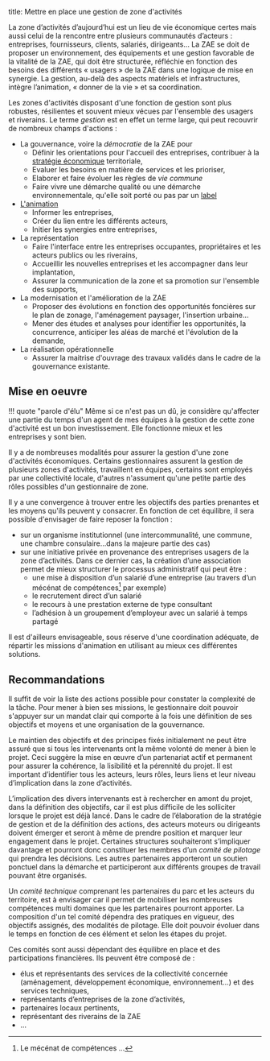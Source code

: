 title: Mettre en place une gestion de zone d'activités

La zone d’activités d’aujourd’hui est un lieu de vie économique certes mais aussi celui de la rencontre entre plusieurs communautés d’acteurs : entreprises, fournisseurs, clients, salariés, dirigeants… La ZAE se doit de proposer un environnement, des équipements et une gestion favorable de la vitalité de la ZAE, qui doit être structurée, réfléchie en fonction des besoins des différents « usagers » de la ZAE dans une logique de mise en synergie. La gestion, au-delà des aspects matériels et infrastructures, intègre l’animation, « donner de la vie » et sa coordination.

Les zones d'activités disposant d'une fonction de gestion sont plus robustes, résilientes et souvent mieux vécues par l'ensemble des usagers et riverains. Le terme _gestion_ est en effet un terme large, qui peut recouvrir de nombreux champs d'actions :

* La gouvernance, voire la _démocratie_ de la ZAE pour
    * Définir les orientations pour l'accueil des entreprises, contribuer à la [stratégie économique](../strategie_territoriale/index) territoriale,    
    * Evaluer les besoins en matière de services et les prioriser,
    * Elaborer et faire évoluer les règles de _vie commune_
    * Faire vivre une démarche qualité ou une démarche environnementale, qu'elle soit porté ou pas par un [label](./labels_ZA)
* [L'animation](./gestionnaire_animateur)
    * Informer les entreprises,
    * Créer du lien entre les différents acteurs,
    * Initier les synergies entre entreprises,
* La représentation
    * Faire l'interface entre les entreprises occupantes, propriétaires et les acteurs publics ou les riverains,
    * Accueillir les nouvelles entreprises et les accompagner dans leur implantation,
    * Assurer la communication de la zone et sa promotion sur l'ensemble des supports,
* La modernisation et l'amélioration de la ZAE
    * Proposer des évolutions en fonction des opportunités foncières sur le plan de zonage, l'aménagement paysager, l'insertion urbaine...
    * Mener des études et analyses pour identifier les opportunités, la concurrence, anticiper les aléas de marché et l'évolution de la demande,
* La réalisation opérationnelle
    * Assurer la maitrise d'ouvrage des travaux validés dans le cadre de la gouvernance existante.

## Mise en oeuvre
<div alt="parole d'élu >">

!!! quote "parole d'élu"
    Même si ce n'est pas un dû, je considère qu'affecter une partie du temps d'un agent de mes équipes à la gestion de cette zone d'activité est un bon investissement. Elle fonctionne mieux et les entreprises y sont bien.
</div> Il y a de nombreuses modalités pour assurer la gestion d'une zone d'activités économiques. Certains gestionnaires assurent la gestion de plusieurs zones d'activités, travaillent en équipes, certains sont employés par une collectivité locale, d'autres n'assument qu'une petite partie des rôles possibles d'un  gestionnaire de zone.

Il y a une convergence à trouver entre les objectifs des parties prenantes et les moyens qu'ils peuvent y consacrer. En fonction de cet équilibre, il sera possible d'envisager de faire reposer la fonction :

* sur un organisme institutionnel (une intercommunalité, une commune, une chambre consulaire…dans la majeure partie des cas)
* sur une initiative privée en provenance des entreprises usagers de la zone d’activités. Dans ce dernier cas, la création d’une association permet de mieux structurer le processus administratif qui peut être :
    * une mise à disposition d’un salarié d’une entreprise (au travers d’un mécénat de compétences[^1] par exemple)
    * le recrutement direct d’un salarié
    * le recours à une prestation externe de type consultant
    * l’adhésion à un groupement d’employeur avec un salarié à temps partagé

Il est d'ailleurs envisageable, sous réserve d'une coordination adéquate, de répartir les missions d'animation en utilisant au mieux ces différentes solutions.

## Recommandations
Il suffit de voir la liste des actions possible pour constater la complexité de la tâche. Pour mener à bien ses missions, le gestionnaire doit pouvoir s'appuyer sur un mandat clair qui comporte à la fois une définition de ses objectifs et moyens et une organisation de la gouvernance.

Le maintien des objectifs et des principes fixés initialement ne peut être assuré que si tous les intervenants ont la même volonté de mener à bien le projet. Ceci suggère la mise en œuvre d’un partenariat actif et permanent pour assurer la cohérence, la lisibilité et la pérennité du projet. Il est important d’identifier tous les acteurs, leurs rôles, leurs liens et leur niveau d’implication dans la zone d’activités.

L’implication des divers intervenants est à rechercher en amont du projet, dans la définition des objectifs, car il est plus difficile de les solliciter lorsque le projet est déjà lancé. Dans le cadre de l’élaboration de la stratégie de gestion et de la définition des actions, des acteurs moteurs ou dirigeants doivent émerger et seront à même de prendre position et marquer leur engagement dans le projet. Certaines structures souhaiteront s’impliquer davantage et pourront donc constituer les membres d’un _comité de pilotage_ qui prendra les décisions. Les autres partenaires apporteront un soutien ponctuel dans la démarche et participeront aux différents groupes de travail pouvant être organisés.

Un _comité technique_ comprenant les partenaires du parc et les acteurs du territoire, est à envisager car il permet de mobiliser les nombreuses compétences multi domaines que les partenaires pourront apporter. La composition d'un tel comité dépendra des pratiques en vigueur, des objectifs assignés, des modalités de pilotage. Elle doit pouvoir évoluer dans le temps en fonction de ces élément et selon les étapes du projet.

Ces comités sont aussi dépendant des équilibre en place et des participations financières. Ils peuvent être composé de :

* élus et représentants des services de la collectivité concernée (aménagement, développement économique, environnement…) et des services techniques,
* représentants d’entreprises de la zone d’activités,
* partenaires locaux pertinents,
* représentant des riverains de la ZAE
* …

[^1]: Le mécénat de compétences ...
